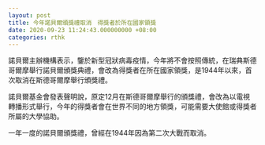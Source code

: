```yaml
---
layout: post
title: 今年諾貝爾頒獎禮取消　得獎者於所在國家領獎
date: 2020-09-23 11:24:43.000000000 +08:00
categories: rthk
---
```


諾貝爾主辦機構表示，鑒於新型冠狀病毒疫情，今年將不會按照傳統，在瑞典斯德哥爾摩舉行諾貝爾頒獎典禮，會改為得獎者在所在國家領獎，是1944年以來，首次取消在斯德哥爾摩舉行頒獎禮。

諾貝爾基金會發表聲明說，原定12月在斯德哥爾摩舉行的頒獎禮，會改為以電視轉播形式舉行，今年的得獎者會在世界不同的地方領獎，可能需要大使館或得獎者所屬的大學協助。

一年一度的諾貝爾頒獎禮，曾經在1944年因為第二次大戰而取消。
